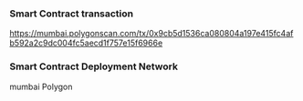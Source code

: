 ### Smart Contract transaction
https://mumbai.polygonscan.com/tx/0x9cb5d1536ca080804a197e415fc4afb592a2c9dc004fc5aecd1f757e15f6966e
### Smart Contract Deployment Network
mumbai Polygon
